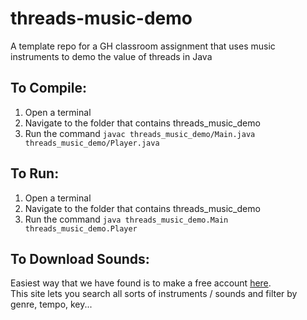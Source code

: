 # threads-music-demo
A template repo for a GH classroom assignment that uses music instruments to demo the value of threads in Java


## To Compile:
1. Open a terminal 
2. Navigate to the folder that contains threads_music_demo
3. Run the command `javac threads_music_demo/Main.java threads_music_demo/Player.java`

## To Run: 
1. Open a terminal 
2. Navigate to the folder that contains threads_music_demo
3. Run the command `java threads_music_demo.Main threads_music_demo.Player`

## To Download Sounds:
Easiest way that we have found is to make a free account [here](https://www.looperman.com/loops). <br>
This site lets you search all sorts of instruments / sounds and filter by genre, tempo, key...
